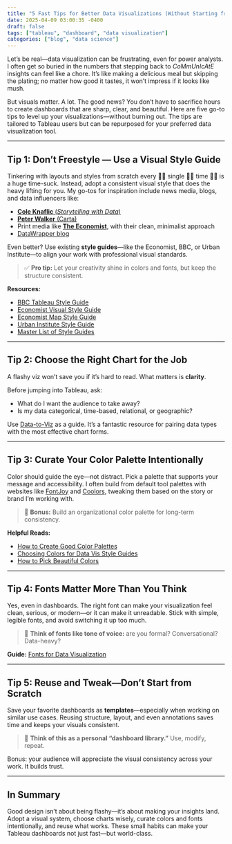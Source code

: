 ```yaml
---
title: "5 Fast Tips for Better Data Visualizations (Without Starting from Scratch)"
date: 2025-04-09 03:00:35 -0400
draft: false
tags: ["tableau", "dashboard", "data visualization"]
categories: ["blog", "data science"]
---
```


Let’s be real—data visualization can be frustrating, even for power analysts. I often get so buried in the numbers that stepping back to *CoMmUnIcAtE* insights can feel like a chore. It’s like making a delicious meal but skipping the plating; no matter how good it tastes, it won’t impress if it looks like mush.

But visuals matter. A lot. The good news? You don’t have to sacrifice hours to create dashboards that are sharp, clear, and beautiful. Here are five go-to tips to level up your visualizations—without burning out. The tips are tailored to Tableau users but can be repurposed for your preferred data visualization tool.

---

## Tip 1: Don’t Freestyle — Use a Visual Style Guide

Tinkering with layouts and styles from scratch every 👏🏿 single 👏🏿 time 👏🏿 is a huge time-suck. Instead, adopt a consistent visual style that does the heavy lifting for you. My go-tos for inspiration include news media, blogs, and data influencers like:

- [**Cole Knaflic** (*Storytelling with Data*)](https://www.storytellingwithdata.com/)
- [**Peter Walker** (Carta)](https://carta.com/author/peter-walker/)
- Print media like [**The Economist**](https://www.economist.com/topics/graphic-detail), with their clean, minimalist approach
- [DataWrapper blog](https://www.datawrapper.de/blog/)

Even better? Use existing **style guides**—like the Economist, BBC, or Urban Institute—to align your work with professional visual standards.

> ✅ **Pro tip:** Let your creativity shine in colors and fonts, but keep the structure consistent.

**Resources:**

- [BBC Tableau Style Guide](https://public.tableau.com/app/profile/bbc.audiences/viz/BBCAudiencesTableauStyleGuide/MoreInfo2)  
- [Economist Visual Style Guide]([https://design-system.economist.com/](https://design-system.economist.com/documents/CHARTstyleguide_20170505.pdf))
- [Economist Map Style Guide](https://design-system.economist.com/documents/MAPstyleguide_20170505.pdf)
- [Urban Institute Style Guide](https://urbaninstitute.github.io/graphics-styleguide/#third-party-tools)  
- [Master List of Style Guides](https://docs.google.com/spreadsheets/d/1F1gm5QLXh3USC8ZFx_M9TXYxmD-X5JLDD0oJATRTuIE/edit#gid=1679646668)

---

## Tip 2: Choose the Right Chart for the Job

A flashy viz won’t save you if it’s hard to read. What matters is **clarity**.

Before jumping into Tableau, ask:

- What do I want the audience to take away?
- Is my data categorical, time-based, relational, or geographic?

Use [Data-to-Viz](https://www.data-to-viz.com/) as a guide. It’s a fantastic resource for pairing data types with the most effective chart forms.

---

## Tip 3: Curate Your Color Palette Intentionally

Color should guide the eye—not distract. Pick a palette that supports your message and accessibility. I often build from default tool palettes with websites like [FontJoy](https://fontjoy.com/) and [Coolors](https://coolors.co/), tweaking them based on the story or brand I’m working with.

> 🎨 **Bonus:** Build an organizational color palette for long-term consistency.

**Helpful Reads:**

- [How to Create Good Color Palettes](https://www.datawrapper.de/blog/create-good-color-palettes)  
- [Choosing Colors for Data Vis Style Guides](https://www.datawrapper.de/blog/colors-for-data-vis-style-guides)  
- [How to Pick Beautiful Colors](https://www.datawrapper.de/blog/beautifulcolors)

---

## Tip 4: Fonts Matter More Than You Think

Yes, even in dashboards. The right font can make your visualization feel clean, serious, or modern—or it can make it unreadable. Stick with simple, legible fonts, and avoid switching it up too much.

> 🧠 **Think of fonts like tone of voice:** are you formal? Conversational? Data-heavy?

**Guide:** [Fonts for Data Visualization](https://blog.datawrapper.de/fonts-for-data-visualization/)

---

## Tip 5: Reuse and Tweak—Don’t Start from Scratch

Save your favorite dashboards as **templates**—especially when working on similar use cases. Reusing structure, layout, and even annotations saves time and keeps your visuals consistent.

> 🔁 **Think of this as a personal “dashboard library.”** Use, modify, repeat.

Bonus: your audience will appreciate the visual consistency across your work. It builds trust.

---

## In Summary

Good design isn’t about being flashy—it’s about making your insights land. Adopt a visual system, choose charts wisely, curate colors and fonts intentionally, and reuse what works. These small habits can make your Tableau dashboards not just fast—but world-class.
